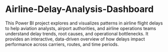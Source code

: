 # Airline-Delay-Analysis-Dashboard
This Power BI project explores and visualizes patterns in airline flight delays to help aviation analysts, airport authorities, and airline operations teams understand delay trends, root causes, and operational bottlenecks. It provides an interactive, data-driven overview of how delays impact performance across carriers, routes, and time periods.
